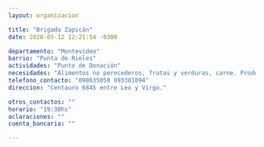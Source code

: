 ```yaml
---
layout: organizacion

title: "Brigada Zapicán"
date: 2020-05-12 12:21:54 -0300

departamento: "Montevideo"
barrio: "Punta de Rieles"
actividades: "Punto de Donación"
necesidades: "Alimentos no perecederos, frutas y verduras, carne. Productos de limpieza."
telefono_contacto: "098635050 093381094"
direccion: "Centauro 6845 entre Leo y Virgo."

otros_contactos: ""
horario: "19:30hs"
aclaraciones: ""
cuenta_bancaria: ""

---
```

